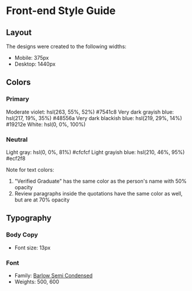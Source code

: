 # Front-end Style Guide

## Layout

The designs were created to the following widths:

- Mobile: 375px
- Desktop: 1440px

## Colors

### Primary

Moderate violet: hsl(263, 55%, 52%) 	#7541c8
Very dark grayish blue: hsl(217, 19%, 35%) 	#48556a
Very dark blackish blue: hsl(219, 29%, 14%) 	#19212e
White: hsl(0, 0%, 100%)

### Neutral
 
Light gray: hsl(0, 0%, 81%) 	#cfcfcf
Light grayish blue: hsl(210, 46%, 95%) 	#ecf2f8

Note for text colors:

1. "Verified Graduate" has the same color as the person's name with 50% opacity
2. Review paragraphs inside the quotations have the same color as well, but are at 70% opacity

## Typography

### Body Copy

- Font size: 13px

### Font

- Family: [Barlow Semi Condensed](https://fonts.google.com/specimen/Barlow+Semi+Condensed)
- Weights: 500, 600
